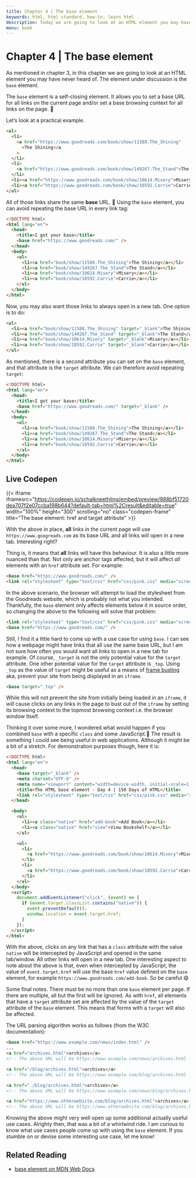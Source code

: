 ```yaml
---
title: Chapter 4 | The base element
keywords: html, html standard, how-to, learn html
description: Today we are going to look at an HTML element you may have never heard of, the base element.
menu: book
---
```


# Chapter 4 | The base element

As mentioned in chapter 3, in this chapter we are going to look at an HTML element you may have never heard of. The element under discussion is the `base` element.

The `base` element is a self-closing element. It allows you to set a base URL for all links on the current page and/or set a base browsing context for all links on the page. 🔗

Let’s look at a practical example.

```html
<ul>
  <li>
    <a href="https://www.goodreads.com/book/show/11588.The_Shining"
      >The Shining</a
    >
  </li>
  <li>
    <a href="https://www.goodreads.com/book/show/149267.The_Stand">The Stand</a>
  </li>
  <li><a href="https://www.goodreads.com/book/show/10614.Misery">Misery</a></li>
  <li><a href="https://www.goodreads.com/book/show/10592.Carrie">Carrie</a></li>
</ul>
```

All of those links share the same **base** URL. 🤔 Using the `base` element, you can avoid repeating the base URL in every link tag:

```html
<!DOCTYPE html>
<html lang="en">
  <head>
    <title>I got your base</title>
    <base href="https://www.goodreads.com/" />
  </head>
  <body>
    <ul>
      <li><a href="book/show/11588.The_Shining">The Shining</a></li>
      <li><a href="book/show/149267.The_Stand">The Stand</a></li>
      <li><a href="book/show/10614.Misery">Misery</a></li>
      <li><a href="book/show/10592.Carrie">Carrie</a></li>
    </ul>
  </body>
</html>
```

Now, you may also want those links to always open in a new tab. One option is to do:

```html
<ul>
  <li><a href="book/show/11588.The_Shining" target="_blank">The Shining</a></li>
  <li><a href="book/show/149267.The_Stand" target="_blank">The Stand</a></li>
  <li><a href="book/show/10614.Misery" target="_blank">Misery</a></li>
  <li><a href="book/show/10592.Carrie" target="_blank">Carrie</a></li>
</ul>
```

As mentioned, there is a second attribute you can set on the `base` element, and that attribute is the `target` attribute. We can therefore avoid repeating `target`:

```html
<!DOCTYPE html>
<html lang="en">
  <head>
    <title>I got your base</title>
    <base href="https://www.goodreads.com/" target="_blank" />
  </head>
  <body>
    <ul>
      <li><a href="book/show/11588.The_Shining">The Shining</a></li>
      <li><a href="book/show/149267.The_Stand">The Stand</a></li>
      <li><a href="book/show/10614.Misery">Misery</a></li>
      <li><a href="book/show/10592.Carrie">Carrie</a></li>
    </ul>
  </body>
</html>
```

## Live Codepen

{{< iframe iframesrc="https://codepen.io/schalkneethling/embed/preview/988bf51720dea707f2e07ccba198b644?default-tab=html%2Cresult&editable=true" width="100%" height="300" scrolling="no" class="codepen-frame" title="The base element: href and target attribute" >}}

With the above in place, **all** links in the current page will use `https://www.googreads.com` as its base URL and all links will open in a new tab. Interesting right?

Thing is, it means that **all** links will have this behaviour. It is also a little more nuanced than that. Not only are anchor tags affected, but it will affect _all_ elements with an `href` attribute set. For example:

```html
<base href="https://www.goodreads.com/" />
<link rel="stylesheet" type="text/css" href="css/pink.css" media="screen" />
```

In the above scenario, the browser will attempt to load the stylesheet from the Goodreads website, which is probably not what you intended. Thankfully, the `base` element only affects elements below it in source order, so changing the above to the following will solve that problem:

```html
<link rel="stylesheet" type="text/css" href="css/pink.css" media="screen" />
<base href="https://www.goodreads.com/" />
```

Still, I find it a little hard to come up with a use case for using `base`. I can see how a webpage might have links that all use the same base URL, but I am not sure how often you would want all links to open in a new tab for example. Of course, `_target` is not the only potential value for the `target` attribute. One other potential value for the `target` attribute is `_top`. Using `_top` as the value of `target` might be useful as a means of [frame busting](https://en.wikipedia.org/wiki/Framekiller) aka, prevent your site from being displayed in an `iframe`.

```html
<base target="_top" />
```

While this will not prevent the site from initially being loaded in an `iframe`, it _will_ cause clicks on any links in the page to bust out of the `iframe` by setting its browsing context to the topmost browsing context i.e. the browser window itself.

Thinking it over some more, I wondered what would happen if you combined `base` with a specific `class` and some JavaScript.🤔 The result is something I could see being useful in web applications. Although it might be a bit of a stretch. For demonstration purposes though, here it is:

```html
<!DOCTYPE html>
<html lang="en">
  <head>
    <base target="_blank" />
    <meta charset="UTF-8" />
    <meta name="viewport" content="width=device-width, initial-scale=1.0" />
    <title>The HTML base element - Day 4 | 150 Days of HTML</title>
    <link rel="stylesheet" type="text/css" href="css/pink.css" media="screen" />
  </head>

  <body>
    <ul>
      <li><a class="native" href="add-book">Add Book</a></li>
      <li><a class="native" href="view">View Bookshelf</a></li>
    </ul>

    <ul>
      <li>
        <a href="https://www.goodreads.com/book/show/10614.Misery">Misery</a>
      </li>
      <li>
        <a href="https://www.goodreads.com/book/show/10592.Carrie">Carrie</a>
      </li>
    </ul>
  </body>
  <script>
    document.addEventListener("click", (event) => {
      if (event.target.classList.contains("native")) {
        event.preventDefault();
        window.location = event.target.href;
      }
    });
  </script>
</html>
```

With the above, clicks on any link that has a `class` attribute with the value `native` will be intercepted by JavaScript and opened in the same tab/window. All other links will open in a new tab. One interesting aspect to note about the above is that, even when intercepted by JavaScript, the value of `event.target.href` will use the base `href` value defined on the `base` element, for example `https://www.goodreads.com/add-book`. So be careful 😄

Some final notes. There must be no more than one `base` element per page. If there are multiple, all but the first will be ignored. As with `href`, all elements that have a `target` attribute set are affected by the value of the `target` attribute of the `base` element. This means that forms with a `target` will also be affected.

The URL parsing algorithm works as follows (from the W3C documentation):

```html
<base href="https://www.example.com/news/index.html" />
...
<a href="archives.html">archives</a>
<!-- The above URL will be https://www.example.com/news/archives.html -->

<a href="/blog/archives.html">archives</a>
<!-- The above URL will be https://www.example.com/blog/archives.html -->

<a href="./blog/archives.html">archives</a>
<!-- The above URL will be https://www.example.com/news/blog/archives.html -->

<a href="https://www.otherwebsite.com/blog/archives.html">archives</a>
<!-- The above URL will be https://www.otherwebsite.com/blog/archives.html -->
```

Knowing the above might very well open up some additional actually useful use cases. Alrighty then, that was a bit of a whirlwind ride. I am curious to know what use cases people come up with using the `base` element. If you stumble on or devise some interesting use case, let me know!

## Related Reading

- [base element on MDN Web Docs](https://developer.mozilla.org/en-US/docs/Web/HTML/Element/base)
